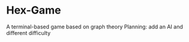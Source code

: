 # Hex-Game
A terminal-based game based on graph theory
Planning: add an AI and different difficulty

